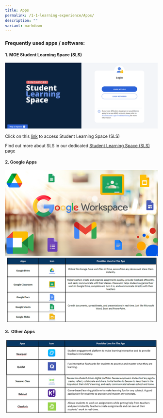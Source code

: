 ```yaml
---
title: Apps
permalink: /1-1-learning-experience/Apps/
description: ""
variant: markdown
---
```

### **Frequently used apps / software:**  

  

#### **1\. MOE Student Learning Space (SLS)**

![](/images/Our%20Curriculum/Signature%20Programmes/11%20Learning%20Experience/Apps/SLS_LOGIN_PAGE.png)

Click on this [link](https://vle.learning.moe.edu.sg/login) to access Student Learning Space (SLS)

  

Find out more about SLS in our dedicated [Student Learning Space (SLS) page](https://www.kranjipri.moe.edu.sg/resources/student-learning-space-sls/)

  

#### **2\. Google Apps**
![](/images/Our%20Curriculum/Signature%20Programmes/11%20Learning%20Experience/Apps/Google_Workspace.png)
![](/images/Our%20Curriculum/Signature%20Programmes/11%20Learning%20Experience/Apps/A2.png)

#### **3.  Other Apps**

![](/images/Our%20Curriculum/Signature%20Programmes/11%20Learning%20Experience/Apps/A3.png)